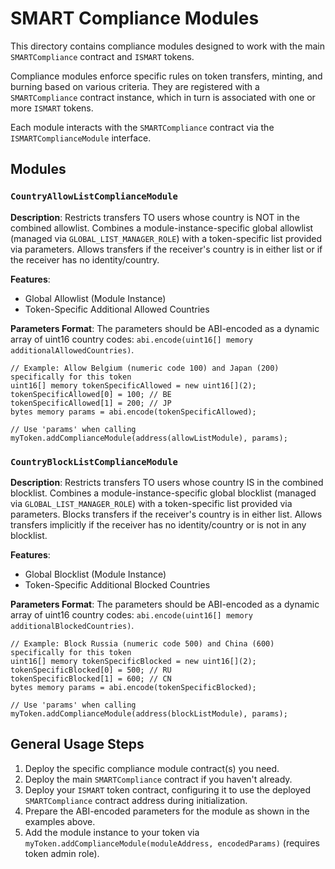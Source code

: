 # SMART Compliance Modules

This directory contains compliance modules designed to work with the main `SMARTCompliance` contract and `ISMART` tokens.

Compliance modules enforce specific rules on token transfers, minting, and burning based on various criteria. They are registered with a `SMARTCompliance` contract instance, which in turn is associated with one or more `ISMART` tokens.

Each module interacts with the `SMARTCompliance` contract via the `ISMARTComplianceModule` interface.

## Modules

### `CountryAllowListComplianceModule`

**Description**: Restricts transfers TO users whose country is NOT in the combined allowlist. Combines a module-instance-specific global allowlist (managed via `GLOBAL_LIST_MANAGER_ROLE`) with a token-specific list provided via parameters. Allows transfers if the receiver's country is in either list or if the receiver has no identity/country.

**Features**:

- Global Allowlist (Module Instance)
- Token-Specific Additional Allowed Countries

**Parameters Format**: The parameters should be ABI-encoded as a dynamic array of uint16 country codes: `abi.encode(uint16[] memory additionalAllowedCountries)`.

```solidity
// Example: Allow Belgium (numeric code 100) and Japan (200) specifically for this token
uint16[] memory tokenSpecificAllowed = new uint16[](2);
tokenSpecificAllowed[0] = 100; // BE
tokenSpecificAllowed[1] = 200; // JP
bytes memory params = abi.encode(tokenSpecificAllowed);

// Use 'params' when calling myToken.addComplianceModule(address(allowListModule), params);
```

### `CountryBlockListComplianceModule`

**Description**: Restricts transfers TO users whose country IS in the combined blocklist. Combines a module-instance-specific global blocklist (managed via `GLOBAL_LIST_MANAGER_ROLE`) with a token-specific list provided via parameters. Blocks transfers if the receiver's country is in either list. Allows transfers implicitly if the receiver has no identity/country or is not in any blocklist.

**Features**:

- Global Blocklist (Module Instance)
- Token-Specific Additional Blocked Countries

**Parameters Format**: The parameters should be ABI-encoded as a dynamic array of uint16 country codes: `abi.encode(uint16[] memory additionalBlockedCountries)`.

```solidity
// Example: Block Russia (numeric code 500) and China (600) specifically for this token
uint16[] memory tokenSpecificBlocked = new uint16[](2);
tokenSpecificBlocked[0] = 500; // RU
tokenSpecificBlocked[1] = 600; // CN
bytes memory params = abi.encode(tokenSpecificBlocked);

// Use 'params' when calling myToken.addComplianceModule(address(blockListModule), params);
```

## General Usage Steps

1. Deploy the specific compliance module contract(s) you need.
2. Deploy the main `SMARTCompliance` contract if you haven't already.
3. Deploy your `ISMART` token contract, configuring it to use the deployed `SMARTCompliance` contract address during initialization.
4. Prepare the ABI-encoded parameters for the module as shown in the examples above.
5. Add the module instance to your token via `myToken.addComplianceModule(moduleAddress, encodedParams)` (requires token admin role).
